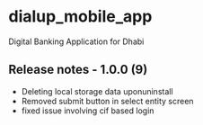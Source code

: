# dialup_mobile_app

Digital Banking Application for Dhabi

## Release notes - 1.0.0 (9)

- Deleting local storage data uponuninstall
- Removed submit button in select entity screen
- fixed issue involving cif based login
